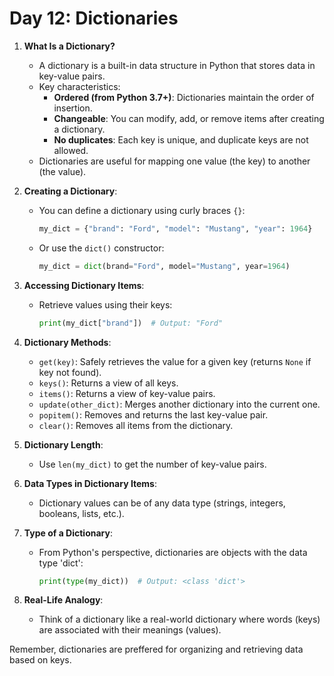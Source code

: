 # Day 12: Dictionaries

1. **What Is a Dictionary?**
    - A dictionary is a built-in data structure in Python that stores data in key-value pairs.
    - Key characteristics:
        - **Ordered (from Python 3.7+)**: Dictionaries maintain the order of insertion.
        - **Changeable**: You can modify, add, or remove items after creating a dictionary.
        - **No duplicates**: Each key is unique, and duplicate keys are not allowed.
    - Dictionaries are useful for mapping one value (the key) to another (the value).

2. **Creating a Dictionary**:
    - You can define a dictionary using curly braces `{}`:
        ```python
        my_dict = {"brand": "Ford", "model": "Mustang", "year": 1964}
        ```
    - Or use the `dict()` constructor:
        ```python
        my_dict = dict(brand="Ford", model="Mustang", year=1964)
        ```

3. **Accessing Dictionary Items**:
    - Retrieve values using their keys:
        ```python
        print(my_dict["brand"])  # Output: "Ford"
        ```

4. **Dictionary Methods**:
    - `get(key)`: Safely retrieves the value for a given key (returns `None` if key not found).
    - `keys()`: Returns a view of all keys.
    - `items()`: Returns a view of key-value pairs.
    - `update(other_dict)`: Merges another dictionary into the current one.
    - `popitem()`: Removes and returns the last key-value pair.
    - `clear()`: Removes all items from the dictionary.

5. **Dictionary Length**:
    - Use `len(my_dict)` to get the number of key-value pairs.

6. **Data Types in Dictionary Items**:
    - Dictionary values can be of any data type (strings, integers, booleans, lists, etc.).

7. **Type of a Dictionary**:
    - From Python's perspective, dictionaries are objects with the data type 'dict':
        ```python
        print(type(my_dict))  # Output: <class 'dict'>
        ```

8. **Real-Life Analogy**:
    - Think of a dictionary like a real-world dictionary where words (keys) are associated with their meanings (values).

Remember, dictionaries are preffered for organizing and retrieving data based on keys.